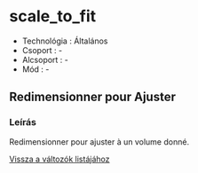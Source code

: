 # scale\_to\_fit

* Technológia : Általános
* Csoport : -
* Alcsoport : -
* Mód : -

## Redimensionner pour Ajuster

### Leírás

Redimensionner pour ajuster à un volume donné.

[Vissza a változók listájához](variable_list.md)

